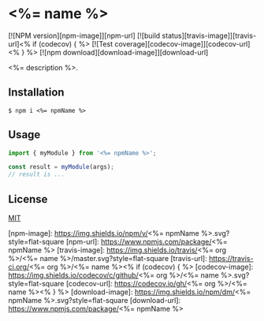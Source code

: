 # <%= name %>

[![NPM version][npm-image]][npm-url]
[![build status][travis-image]][travis-url]<% if (codecov) { %>
[![Test coverage][codecov-image]][codecov-url]<% } %>
[![npm download][download-image]][download-url]

<%= description %>.

## Installation

`$ npm i <%= npmName %>`

## Usage

```js
import { myModule } from '<%= npmName %>';

const result = myModule(args);
// result is ...
```

## License

[MIT](./LICENSE)

[npm-image]: https://img.shields.io/npm/v/<%= npmName %>.svg?style=flat-square
[npm-url]: https://www.npmjs.com/package/<%= npmName %>
[travis-image]: https://img.shields.io/travis/<%= org %>/<%= name %>/master.svg?style=flat-square
[travis-url]: https://travis-ci.org/<%= org %>/<%= name %><% if (codecov) { %>
[codecov-image]: https://img.shields.io/codecov/c/github/<%= org %>/<%= name %>.svg?style=flat-square
[codecov-url]: https://codecov.io/gh/<%= org %>/<%= name %><% } %>
[download-image]: https://img.shields.io/npm/dm/<%= npmName %>.svg?style=flat-square
[download-url]: https://www.npmjs.com/package/<%= npmName %>
